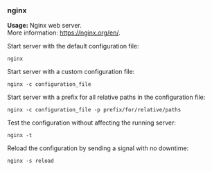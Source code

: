 ### nginx

**Usage:** Nginx web server. <br />
More information: https://nginx.org/en/. <br />

Start server with the default configuration file:

```
nginx
```

Start server with a custom configuration file:

```
nginx -c configuration_file
```

Start server with a prefix for all relative paths in the configuration file:

```
nginx -c configuration_file -p prefix/for/relative/paths
```

Test the configuration without affecting the running server:

```
nginx -t
```

Reload the configuration by sending a signal with no downtime:

```
nginx -s reload
```
